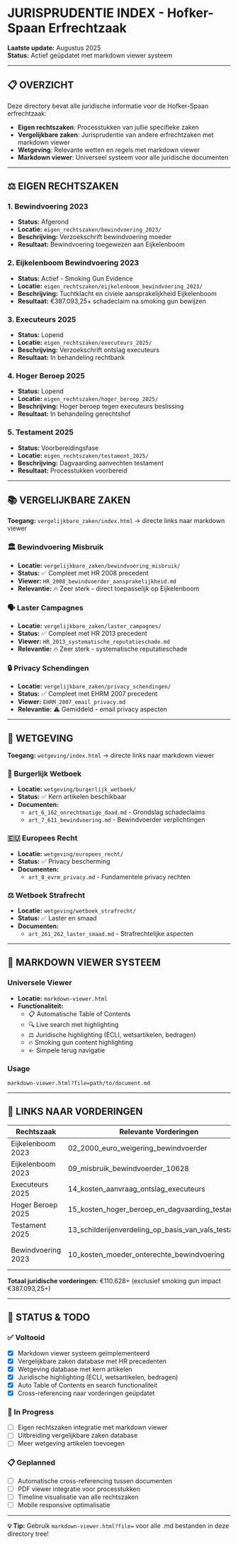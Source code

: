 # JURISPRUDENTIE INDEX - Hofker-Spaan Erfrechtzaak

**Laatste update:** Augustus 2025  
**Status:** Actief geüpdatet met markdown viewer systeem

---

## 📋 **OVERZICHT**

Deze directory bevat alle juridische informatie voor de Hofker-Spaan erfrechtzaak:
- **Eigen rechtszaken**: Processtukken van jullie specifieke zaken
- **Vergelijkbare zaken**: Jurisprudentie van andere erfrechtzaken met markdown viewer
- **Wetgeving**: Relevante wetten en regels met markdown viewer
- **Markdown viewer**: Universeel systeem voor alle juridische documenten

---

## ⚖️ **EIGEN RECHTSZAKEN**

### **1. Bewindvoering 2023**
- **Status:** Afgerond
- **Locatie:** `eigen_rechtszaken/bewindvoering_2023/`
- **Beschrijving:** Verzoekschrift bewindvoering moeder
- **Resultaat:** Bewindvoering toegewezen aan Eijkelenboom

### **2. Eijkelenboom Bewindvoering 2023**
- **Status:** Actief - Smoking Gun Evidence
- **Locatie:** `eigen_rechtszaken/eijkelenboom_bewindvoering_2023/`
- **Beschrijving:** Tuchtklacht en civiele aansprakelijkheid Eijkelenboom
- **Resultaat:** €387.093,25+ schadeclaim na smoking gun bewijzen

### **3. Executeurs 2025**
- **Status:** Lopend
- **Locatie:** `eigen_rechtszaken/executeurs_2025/`
- **Beschrijving:** Verzoekschrift ontslag executeurs
- **Resultaat:** In behandeling rechtbank

### **4. Hoger Beroep 2025**
- **Status:** Lopend
- **Locatie:** `eigen_rechtszaken/hoger_beroep_2025/`
- **Beschrijving:** Hoger beroep tegen executeurs beslissing
- **Resultaat:** In behandeling gerechtshof

### **5. Testament 2025**
- **Status:** Voorbereidingsfase
- **Locatie:** `eigen_rechtszaken/testament_2025/`
- **Beschrijving:** Dagvaarding aanvechten testament
- **Resultaat:** Processtukken voorbereid

---

## 📚 **VERGELIJKBARE ZAKEN**

**Toegang:** `vergelijkbare_zaken/index.html` → directe links naar markdown viewer

### **🏛️ Bewindvoering Misbruik**
- **Locatie:** `vergelijkbare_zaken/bewindvoering_misbruik/`
- **Status:** ✅ Compleet met HR 2008 precedent
- **Viewer:** `HR_2008_bewindvoerder_aansprakelijkheid.md`
- **Relevantie:** 🔥 Zeer sterk - direct toepasselijk op Eijkelenboom

### **🗣️ Laster Campagnes**
- **Locatie:** `vergelijkbare_zaken/laster_campagnes/`
- **Status:** ✅ Compleet met HR 2013 precedent
- **Viewer:** `HR_2013_systematische_reputatieschade.md`
- **Relevantie:** 🔥 Zeer sterk - systematische reputatieschade

### **🔒 Privacy Schendingen**
- **Locatie:** `vergelijkbare_zaken/privacy_schendingen/`
- **Status:** ✅ Compleet met EHRM 2007 precedent
- **Viewer:** `EHRM_2007_email_privacy.md`
- **Relevantie:** ⚠️ Gemiddeld - email privacy aspecten

---

## 📖 **WETGEVING**

**Toegang:** `wetgeving/index.html` → directe links naar markdown viewer

### **📜 Burgerlijk Wetboek**
- **Locatie:** `wetgeving/burgerlijk_wetboek/`
- **Status:** ✅ Kern artikelen beschikbaar
- **Documenten:**
  - `art_6_162_onrechtmatige_daad.md` - Grondslag schadeclaims
  - `art_7_611_bewindvoering.md` - Bewindvoerder verplichtingen

### **🇪🇺 Europees Recht**
- **Locatie:** `wetgeving/europees_recht/`
- **Status:** ✅ Privacy bescherming
- **Documenten:**
  - `art_8_evrm_privacy.md` - Fundamentele privacy rechten

### **⚖️ Wetboek Strafrecht**
- **Locatie:** `wetgeving/wetboek_strafrecht/`
- **Status:** ✅ Laster en smaad
- **Documenten:**
  - `art_261_262_laster_smaad.md` - Strafrechtelijke aspecten

---

## 🔧 **MARKDOWN VIEWER SYSTEEM**

### **Universele Viewer**
- **Locatie:** `markdown-viewer.html`
- **Functionaliteit:**
  - 📋 Automatische Table of Contents
  - 🔍 Live search met highlighting
  - ⚖️ Juridische highlighting (ECLI, wetsartikelen, bedragen)
  - 🔥 Smoking gun content highlighting
  - ← Simpele terug navigatie

### **Usage**
```
markdown-viewer.html?file=path/to/document.md
```

---

## 🔗 **LINKS NAAR VORDERINGEN**

| Rechtszaak | Relevante Vorderingen | Verband | Bedrag |
|------------|----------------------|---------|--------|
| Eijkelenboom 2023 | 02_2000_euro_weigering_bewindvoerder | €2.000 weigering | €2.000 |
| Eijkelenboom 2023 | 09_misbruik_bewindvoerder_10628 | Misbruik bevoegdheden | €10.628 |
| Executeurs 2025 | 14_kosten_aanvraag_ontslag_executeurs | Kosten verweerschrift | €15.000+ |
| Hoger Beroep 2025 | 15_kosten_hoger_beroep_en_dagvaarding_testament | Kosten hoger beroep | €25.000+ |
| Testament 2025 | 13_schilderijenverdeling_op_basis_van_vals_testament | Schilderijen verdeling | €50.000+ |
| Bewindvoering 2023 | 10_kosten_moeder_onterechte_bewindvoering | Kosten onterechte bewindvoering | €8.000+ |

**Totaal juridische vorderingen:** €110.628+ (exclusief smoking gun impact €387.093,25+)

---

## 📝 **STATUS & TODO**

### **✅ Voltooid**
- [x] Markdown viewer systeem geïmplementeerd
- [x] Vergelijkbare zaken database met HR precedenten
- [x] Wetgeving database met kern artikelen
- [x] Juridische highlighting (ECLI, wetsartikelen, bedragen)
- [x] Auto Table of Contents en search functionaliteit
- [x] Cross-referencing naar vorderingen geüpdatet

### **🔄 In Progress**
- [ ] Eigen rechtszaken integratie met markdown viewer
- [ ] Uitbreiding vergelijkbare zaken database
- [ ] Meer wetgeving artikelen toevoegen

### **📋 Geplanned**
- [ ] Automatische cross-referencing tussen documenten
- [ ] PDF viewer integratie voor processtukken
- [ ] Timeline visualisatie van alle rechtszaken
- [ ] Mobile responsive optimalisatie

---

**💡 Tip:** Gebruik `markdown-viewer.html?file=` voor alle .md bestanden in deze directory tree! 